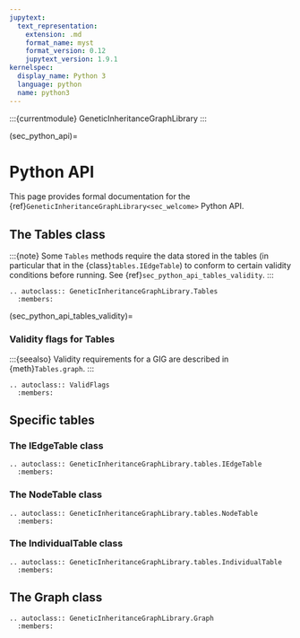 ```yaml
---
jupytext:
  text_representation:
    extension: .md
    format_name: myst
    format_version: 0.12
    jupytext_version: 1.9.1
kernelspec:
  display_name: Python 3
  language: python
  name: python3
---
```


:::{currentmodule} GeneticInheritanceGraphLibrary
:::

(sec_python_api)=

# Python API

This page provides formal documentation for the {ref}`GeneticInheritanceGraphLibrary<sec_welcome>` Python API.


## The **Tables** class

:::{note}
Some `Tables` methods require the data stored in the tables
(in particular that in the {class}`tables.IEdgeTable`) to
conform to certain validity conditions before running. See
{ref}`sec_python_api_tables_validity`.
:::

```{eval-rst}
.. autoclass:: GeneticInheritanceGraphLibrary.Tables
  :members:
```

(sec_python_api_tables_validity)=

### Validity flags for **Tables**

:::{seealso}
Validity requirements for a GIG are described in {meth}`Tables.graph`.
:::

```{eval-rst}
.. autoclass:: ValidFlags
  :members:
```

## Specific tables

### The **IEdgeTable** class

```{eval-rst}
.. autoclass:: GeneticInheritanceGraphLibrary.tables.IEdgeTable
  :members:
```

### The **NodeTable** class

```{eval-rst}
.. autoclass:: GeneticInheritanceGraphLibrary.tables.NodeTable
  :members:
```

### The **IndividualTable** class

```{eval-rst}
.. autoclass:: GeneticInheritanceGraphLibrary.tables.IndividualTable
  :members:
```

## The **Graph** class

```{eval-rst}
.. autoclass:: GeneticInheritanceGraphLibrary.Graph
  :members:
```
